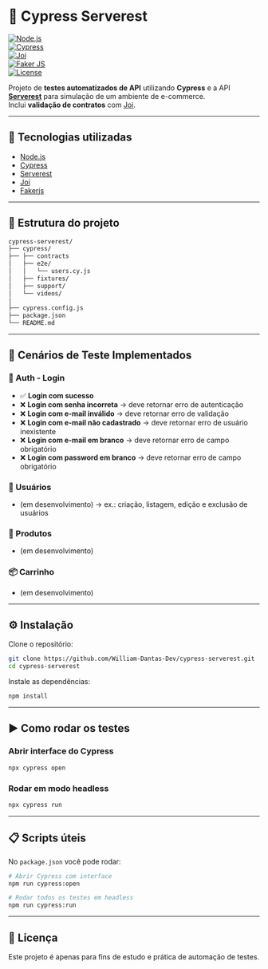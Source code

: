 # 📌 Cypress Serverest

[![Node.js](https://img.shields.io/badge/Node.js-22.x-green)](https://nodejs.org/)  
[![Cypress](https://img.shields.io/badge/Cypress-15.x-brightgreen)](https://www.cypress.io/)  
[![Joi](https://img.shields.io/badge/joi-18.x-brightgreen)](https://joi.dev/)  
[![Faker JS](https://img.shields.io/badge/FakerJs-18.x-brightgreen)](https://fakerjs.dev)  
[![License](https://img.shields.io/badge/license-MIT-blue.svg)](LICENSE)  

Projeto de **testes automatizados de API** utilizando **Cypress** e a API **[Serverest](https://serverest.dev/)** para simulação de um ambiente de e-commerce.  
Inclui **validação de contratos** com [Joi](https://joi.dev/).  

---

## 🚀 Tecnologias utilizadas
- [Node.js](https://nodejs.org/)  
- [Cypress](https://www.cypress.io/)  
- [Serverest](https://serverest.dev/)  
- [Joi](https://joi.dev/)
- [Fakerjs](https://fakerjs.dev)

---

## 📂 Estrutura do projeto
```bash
cypress-serverest/
├── cypress/
├── ├── contracts  
│   ├── e2e/
│   │   └── users.cy.js
│   ├── fixtures/
│   ├── support/
│   └── videos/
│
├── cypress.config.js 
├── package.json
└── README.md
```
---

## 📑 Cenários de Teste Implementados

### 🔐 Auth - Login
- ✅ **Login com sucesso**  
- ❌ **Login com senha incorreta** → deve retornar erro de autenticação  
- ❌ **Login com e-mail inválido** → deve retornar erro de validação  
- ❌ **Login com e-mail não cadastrado** → deve retornar erro de usuário inexistente  
- ❌ **Login com e-mail em branco** → deve retornar erro de campo obrigatório  
- ❌ **Login com password em branco** → deve retornar erro de campo obrigatório  

### 👥 Usuários
- (em desenvolvimento) → ex.: criação, listagem, edição e exclusão de usuários  

### 🛒 Produtos
- (em desenvolvimento)  

### 📦 Carrinho
- (em desenvolvimento)  

---

## ⚙️ Instalação

Clone o repositório:  
```bash
git clone https://github.com/William-Dantas-Dev/cypress-serverest.git
cd cypress-serverest
```

Instale as dependências:  
```bash
npm install
```

---

## ▶️ Como rodar os testes

### Abrir interface do Cypress
```bash
npx cypress open
```

### Rodar em modo headless
```bash
npx cypress run
```

---

## 📋 Scripts úteis

No `package.json` você pode rodar:  

```bash
# Abrir Cypress com interface
npm run cypress:open

# Rodar todos os testes em headless
npm run cypress:run
```

---

## 📜 Licença
Este projeto é apenas para fins de estudo e prática de automação de testes.  
